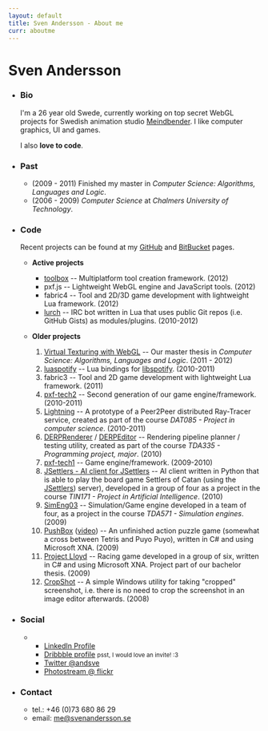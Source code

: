 ```yaml
---
layout: default
title: Sven Andersson - About me
curr: aboutme
---
```

Sven Andersson
==============
* ### Bio ###

	I'm a 26 year old Swede, currently working on top secret WebGL projects for Swedish animation studio [Meindbender](http://meindbender.com/). I like computer graphics, UI and games.

	I also **love to code**. 

* ### Past ###
	
	*  (2009 - 2011) Finished my master in _Computer Science: Algorithms, Languages and Logic_.
	*  (2006 - 2009) _Computer Science_ at _Chalmers University of Technology_.

* ### Code ###

	Recent projects can be found at my [GitHub](https://github.com/sweetfish) and [BitBucket](https://bitbucket.org/andsve) pages.

	* **Active projects**

		* [toolbox](https://bitbucket.org/andsve/toolbox/) -- Multiplatform tool creation framework. (2012)
		* pxf.js -- Lightweight WebGL engine and JavaScript tools. (2012)
		* fabric4 -- Tool and 2D/3D game development with lightweight Lua framework. (2012)
		* [lurch](http://github.com/sweetfish/lurch) -- IRC bot written in Lua that uses public Git repos (i.e. GitHub Gists) as modules/plugins. (2010-2012)

	* **Older projects**

		1.  [Virtual Texturing with WebGL](http://publications.lib.chalmers.se/publication/155126) -- Our master thesis in _Computer Science: Algorithms, Languages and Logic_. (2011 - 2012)
		1.  [luaspotify](http://github.com/pxf/pxf-tech2) -- Lua bindings for [libspotify](https://developer.spotify.com/technologies/libspotify/). (2010-2011)
		1.  fabric3 -- Tool and 2D game development with lightweight Lua framework. (2011)
		1.  [pxf-tech2](http://github.com/pxf/pxf-tech2) -- Second generation of our game engine/framework. (2010-2011)
		1.  [Lightning](http://github.com/pxf/pxf-tech2/tree/master/Projects/Lightning) -- A prototype of a Peer2Peer distributed Ray-Tracer service, created as part of the course _DAT085 - Project in computer science_. (2010-2011)
		1.  [DERPRenderer](http://github.com/pxf/pxf-tech2/tree/master/Projects/DERPRenderer) / [DERPEditor](http://github.com/pxf/pxf-tech2/tree/master/Projects/DERPEditor) -- Rendering pipeline planner / testing utility, created as part of the course _TDA335 - Programming project, major_. (2010)
		1.  [pxf-tech1](http://github.com/pxf/pxf) -- Game engine/framework. (2009-2010)
		1.  [JSettlers - AI client for JSettlers](http://sweetfish.github.com/TIN171/) -- AI client written in Python that is able to play the board game Settlers of Catan (using the [JSettlers](http://nand.net/jsettlers/devel/)) server), developed in a group of four as a project in the course _TIN171 - Project in Artificial Intelligence_. (2010)
		1.  [SimEng03](http://code.google.com/p/simeng03/) -- Simulation/Game engine developed in a team of four, as a project in the course _TDA571 - Simulation engines_. (2009)
		1.  [PushBox](http://md5.se/cg/pb/PushBoxWindows_noinstall.zip) ([video](http://md5.se/cg/pb/pushbox_02.ogv)) -- An unfinished action puzzle game (somewhat a cross between Tetris and Puyo Puyo), written in C# and using Microsoft XNA. (2009)
		1.  [Project Lloyd](http://lloyd.codeplex.com/) -- Racing game developed in a group of six, written in C# and using Microsoft XNA. Project part of our bachelor thesis. (2009)
		1.  [CropShot](http://svenandersson.se/cropshot/) -- A simple Windows utility for taking "cropped" screenshot, i.e. there is no need to crop the screenshot in an image editor afterwards. (2008)

* ### Social ###
	
	* 
		* [LinkedIn Profile](http://se.linkedin.com/pub/sven-andersson/24/179/66)
		* [Dribbble profile](http://dribbble.com/andsve) <small>psst, I would love an invite! :3</small>
		* [Twitter @andsve](http://twitter.com/andsve)
		* [Photostream @ flickr](http://www.flickr.com/photos/andsve/)

* ### Contact ###
	
	* tel.: +46 (0)73 680 86 29
	* email: me@svenandersson.se